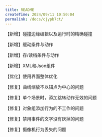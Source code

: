 ```yaml
---
title: README
createTime: 2024/09/11 10:50:04
permalink: /docs/cjypb7ct/
---
```

【新增】碰撞边缘编辑以及运行时的精确碰撞

【新增】缓动条件与动作

【新增】存/读档条件与动作

【新增】XML和Json组件

【优化】使用界面整体优化

【修复】曲线缩放不以锚点为中心的问题

【修复】单个场景时，添加跳转动作无效的问题

【修复】对象组添加行为的不工作的问题

【修复】禁用事件的文字没有灰掉的问题

【修复】摄像机行为丢失的问题
